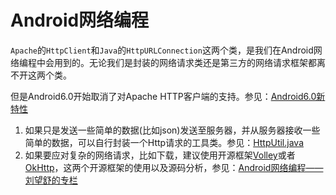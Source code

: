 # Android网络编程

`Apache`的`HttpClient`和`Java`的`HttpURLConnection`这两个类，是我们在Android网络编程中会用到的。无论我们是封装的网络请求类还是第三方的网络请求框架都离不开这两个类。

但是Android6.0开始取消了对Apache HTTP客户端的支持。参见：<a href="https://developer.android.com/about/versions/marshmallow/android-6.0-changes.html" target="_blank">Android6.0新特性</a>


1. 如果只是发送一些简单的数据(比如json)发送至服务器，并从服务器接收一些简单的数据，可以自行封装一个Http请求的工具类。参见：<a href="https://github.com/PPJLiuJie/AndroidNetwork/blob/dev/Network/app/src/main/java/me/android/liujie/network/HttpUtil.java" target="_blank">HttpUtil.java</a>
2. 如果要应对复杂的网络请求，比如下载，建议使用开源框架<a href="https://github.com/google/volley" target="_blank">Volley</a>或者<a href="https://github.com/square/okhttp" target="_blank">OkHttp</a>，这两个开源框架的使用以及源码分析，参见：<a href="http://blog.csdn.net/itachi85/article/details/50982995" target="_blank">Android网络编程——刘望舒的专栏</a>